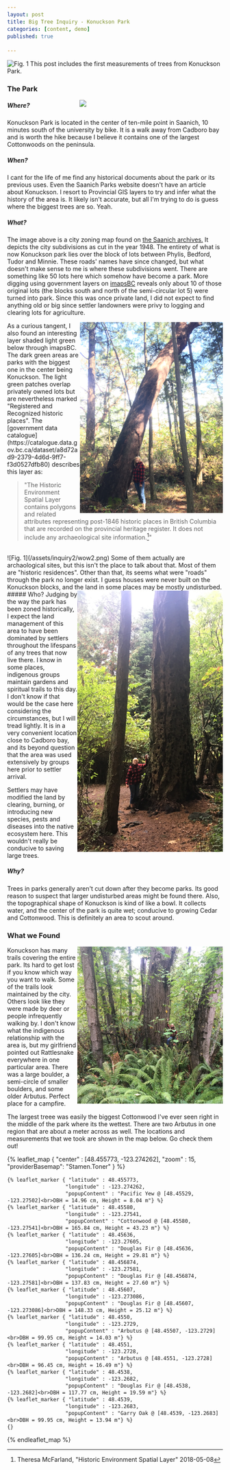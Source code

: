 ```yaml
---
layout: post
title: Big Tree Inquiry - Konuckson Park
categories: [content, demo]
published: true

---
```

![Fig. 1](/assets/inquiry2/Doug1.JPG)
This post includes the first measurements of trees from Konuckson Park.

### The Park
<img src="/assets/inquiry2/wow.png" align="right" width="335px"/>

##### Where?
Konuckson Park is located in the center of ten-mile point in Saanich, 10 minutes south of the university by bike. It is a walk away from Cadboro bay and is worth the hike because I believe it contains one of the largest Cottonwoods on the peninsula.

##### When?
I cant for the life of me find any historical documents about the park or its previous uses. Even the Saanich Parks website doesn't have an article about Konuckson. I resort to Provincial GIS layers to try and infer what the history of the area is. It likely isn't accurate, but all I'm trying to do is guess where the biggest trees are so. Yeah.

##### What?
The image above is a city zoning map found on [the Saanich archives.](https://www.saanich.ca/EN/main/community/archives/collections-research.html) It depicts the city subdivisions as cut in the year 1948. The entirety of what is now Konuckson park lies over the block of lots between Phylis, Bedford, Tudor and Minnie. These roads' names have since changed, but what doesn't make sense to me is where these subdivisions went. There are something like 50 lots here which somehow have become a park. More digging using government layers on [imapsBC](https://maps.gov.bc.ca/ess/hm/imap4m/) reveals only about 10 of those original lots (the blocks south and north of the semi-circular lot 5) were turned into park. Since this was once private land, I did not expect to find anything old or big since settler landowners were privy to logging and clearing lots for agriculture.

<img src="/assets/inquiry2/Arb1.JPG" align="right" width="334px"/>
As a curious tangent, I also found an interesting layer shaded light green below through imapsBC. The dark green areas are parks with the biggest one in the center being Konuckson. The light green patches overlap privately owned lots but are nevertheless marked "Registered and Recognized historic places". The [government data catalogue](https://catalogue.data.gov.bc.ca/dataset/a8d72ad9-2379-4d6d-9ff7-f3d0527dfb80) describes this layer as:

> "The Historic Environment Spatial Layer contains polygons and related attributes representing post-1846 historic places in British Columbia that are recorded on the provincial heritage register. It does not include any archaeological site information.[^1]"

<br>
![Fig. 1](/assets/inquiry2/wow2.png)
Some of them actually are archaological sites, but this isn't the place to talk about that. Most of them are "historic residences". Other than that, its seems what were "roads" through the park no longer exist. I guess houses were never built on the Konuckson blocks, and the land in some places may be mostly undisturbed.

<img src="/assets/inquiry2/Doug2.JPG" align="right" width="340px"/>
##### Who?
Judging by the way the park has been zoned historically, I expect the land management of this area to have been dominated by settlers throughout the lifespans of any trees that now live there. I know in some places, indigenous groups maintain gardens and spiritual trails to this day. I don't know if that would be the case here considering the circumstances, but I will tread lightly. It is in a very convenient location close to Cadboro bay, and its beyond question that the area was used extensively by groups here prior to settler arrival.

Settlers may have modified the land by clearing, burning, or introducing new species, pests and diseases into the native ecosystem here. This wouldn't really be conducive to saving large trees.

##### Why?
Trees in parks generally aren't cut down after they become parks. Its good reason to suspect that larger undisturbed areas might be found there. Also, the topographical shape of Konuckson is kind of like a bowl. It collects water, and the center of the park is quite wet; conducive to growing Cedar and Cottonwood. This is definitely an area to scout around.

### What we Found
<img src="/assets/inquiry2/Cotton1.JPG" align="right" width="340px"/>
Konuckson has many trails covering the entire park. Its hard to get lost if you know which way you want to walk. Some of the trails look maintained by the city. Others look like they were made by deer or people infrequently walking by. I don't know what the indigenous relationship with the area is, but my girlfriend pointed out Rattlesnake everywhere in one particular area. There was a large boulder, a semi-circle of smaller boulders, and some older Arbutus. Perfect place for a campfire.

The largest treee was easily the biggest Cottonwood I've ever seen right in the middle of the park where its the wettest. There are two Arbutus in one region that are about a meter across as well. The locations and measurements that we took are shown in the map below. Go check them out! 


{% leaflet_map { "center" : [48.455773,  -123.274262],
                 "zoom" : 15,
                 "providerBasemap": "Stamen.Toner" } %}

	{% leaflet_marker { "latitude" : 48.455773,
	                   "longitude" : -123.274262,
	                   "popupContent" : "Pacific Yew @ [48.45529, -123.27502]<br>DBH = 14.96 cm, Height = 8.04 m"} %}
	{% leaflet_marker { "latitude" : 48.45580,
	                   "longitude" : -123.27541,
	                   "popupContent" : "Cottonwood @ [48.45580, -123.27541]<br>DBH = 165.84 cm, Height = 43.23 m"} %}         
	{% leaflet_marker { "latitude" : 48.45636,
	                   "longitude" : -123.27605,
	                   "popupContent" : "Douglas Fir @ [48.45636, -123.27605]<br>DBH = 136.24 cm, Height = 29.81 m"} %}
	{% leaflet_marker { "latitude" : 48.456874,
	                   "longitude" : -123.27581,
	                   "popupContent" : "Douglas Fir @ [48.456874, -123.27581]<br>DBH = 137.83 cm, Height = 27.60 m"} %}
	{% leaflet_marker { "latitude" : 48.45607,
	                   "longitude" : -123.273086,
	                   "popupContent" : "Douglas Fir @ [48.45607, -123.273086]<br>DBH = 148.33 cm, Height = 25.12 m"} %}
	{% leaflet_marker { "latitude" : 48.4550,
	                   "longitude" : -123.2729,
	                   "popupContent" : "Arbutus @ [48.45507, -123.2729]<br>DBH = 99.95 cm, Height = 14.03 m"} %} 
	{% leaflet_marker { "latitude" : 48.4551,
	                   "longitude" : -123.2728,
	                   "popupContent" : "Arbutus @ [48.4551, -123.2728]<br>DBH = 96.45 cm, Height = 16.49 m"} %}
	{% leaflet_marker { "latitude" : 48.4538,
	                   "longitude" : -123.2682,
	                   "popupContent" : "Douglas Fir @ [48.4538, -123.2682]<br>DBH = 117.77 cm, Height = 19.59 m"} %}
	{% leaflet_marker { "latitude" : 48.4539,
	                   "longitude" : -123.2683,
	                   "popupContent" : "Garry Oak @ [48.4539, -123.2683]<br>DBH = 99.95 cm, Height = 13.94 m"} %}
	{}
{% endleaflet_map %}

[^1]: Theresa McFarland, "Historic Environment Spatial Layer"  2018-05-08 